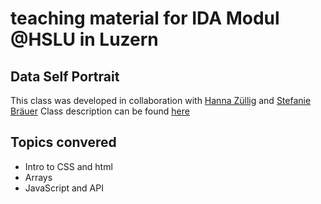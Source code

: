 # teaching material for IDA Modul @HSLU in Luzern
## Data Self Portrait
This class was developed in collaboration with [Hanna Züllig](https://www.hannazuellig.ch/) and [Stefanie Bräuer](https://stefaniebraeuer.ch/)
Class description can be found [here](https://github.com/digitalideation/IDA_2022?tab=readme-ov-file#unsettling-identities-von-zu--um--und-neuschreibungen)

## Topics convered
* Intro to CSS and html
* Arrays
* JavaScript and API